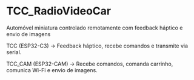 # TCC_RadioVideoCar
Automóvel miniatura controlado remotamente com feedback háptico e envio de imagens


TCC (ESP32-C3) -> Feedback háptico, recebe comandos e transmite via serial.


TCC_CAM (ESP32-CAM) -> Recebe comandos, comanda carrinho, comunica Wi-Fi e envio de imagens.
